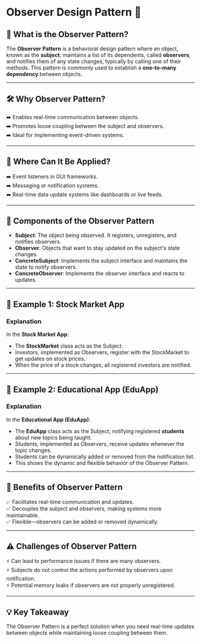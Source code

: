 # Observer Design Pattern 🌟

## 🧠 What is the Observer Pattern?

The **Observer Pattern** is a behavioral design pattern where an object, known as the **subject**, maintains a list of its dependents, called **observers**, and notifies them of any state changes, typically by calling one of their methods. This pattern is commonly used to establish a **one-to-many dependency** between objects.

---

## 🛠️ Why Observer Pattern?

➡️ Enables real-time communication between objects.  
➡️ Promotes loose coupling between the subject and observers.  
➡️ Ideal for implementing event-driven systems.  

---

## 🔎 Where Can It Be Applied?

➡️ Event listeners in GUI frameworks.  
➡️ Messaging or notification systems.  
➡️ Real-time data update systems like dashboards or live feeds.  

---

## 🧩 Components of the Observer Pattern

- **Subject**: The object being observed. It registers, unregisters, and notifies observers.  
- **Observer**: Objects that want to stay updated on the subject's state changes.  
- **ConcreteSubject**: Implements the subject interface and maintains the state to notify observers.  
- **ConcreteObserver**: Implements the observer interface and reacts to updates.

---

## 🌟 Example 1: Stock Market App

### Explanation  
In the **Stock Market App**:  
- The **StockMarket** class acts as the Subject.  
- Investors, implemented as Observers, register with the StockMarket to get updates on stock prices.  
- When the price of a stock changes, all registered investors are notified.

---

## 🌟 Example 2: Educational App (EduApp)

### Explanation  
In the **Educational App (EduApp)**:  
- The **EduApp** class acts as the Subject, notifying registered **students** about new topics being taught.  
- Students, implemented as Observers, receive updates whenever the topic changes.  
- Students can be dynamically added or removed from the notification list.  
- This shows the dynamic and flexible behavior of the Observer Pattern.  

---

## 🚀 Benefits of Observer Pattern

✅ Facilitates real-time communication and updates.  
✅ Decouples the subject and observers, making systems more maintainable.  
✅ Flexible—observers can be added or removed dynamically.  

---

## ⚠️ Challenges of Observer Pattern

⚡ Can lead to performance issues if there are many observers.  
⚡ Subjects do not control the actions performed by observers upon notification.  
⚡ Potential memory leaks if observers are not properly unregistered.

---

## 💡 Key Takeaway

The Observer Pattern is a perfect solution when you need real-time updates between objects while maintaining loose coupling between them.
